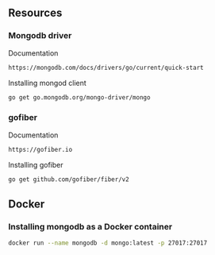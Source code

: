 ## Resources

### Mongodb driver

Documentation
```sh
https://mongodb.com/docs/drivers/go/current/quick-start
```

Installing mongod client
```sh
go get go.mongodb.org/mongo-driver/mongo
```
### gofiber

Documentation
```sh
https://gofiber.io
```
Installing gofiber
```sh
go get github.com/gofiber/fiber/v2
```
## Docker
### Installing mongodb as a Docker container
```sh
docker run --name mongodb -d mongo:latest -p 27017:27017
```